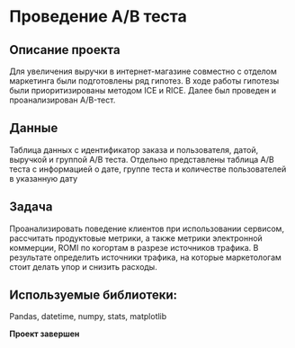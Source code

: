 # Проведение А/В теста
## Описание проекта
Для увеличения выручки в интернет-магазине совместно с отделом маркетинга были подготовлены ряд гипотез. 
В ходе работы гипотезы были приоритизированы методом ICE и RICE. Далее был проведен и проанализирован A/B-тест.
## Данные
Таблица данных с идентификатор заказа и пользователя, датой, выручкой и группой А/В теста. Отдельно представлены таблица А/В теста с информацией о дате, группе теста  и количестве пользователей в указанную дату
## Задача
Проанализировать поведение клиентов при использовании сервисом, рассчитать продуктовые метрики, а также метрики электронной коммерции, ROMI по когортам в разрезе источников трафика. В результате определить источники трафика, на которые маркетологам стоит делать упор и снизить расходы.
## Используемые библиотеки:
Pandas, datetime, numpy, stats, matplotlib

**Проект завершен**
